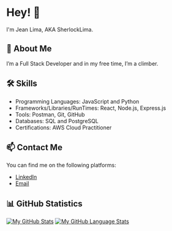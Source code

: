# Hey! 👋

I'm Jean Lima, AKA SherlockLima.

## 🚀 About Me
I’m a Full Stack Developer and in my free time, I’m a climber.

## 🛠️ Skills
- Programming Languages: JavaScript and Python
- Frameworks/Libraries/RunTimes: React, Node.js, Express.js
- Tools: Postman, Git, GitHub
- Databases: SQL and PostgreSQL
- Certifications: AWS Cloud Practitioner

## 📫 Contact Me
You can find me on the following platforms:

- [LinkedIn](https://www.linkedin.com/in/cb-jean-lima/)
- [Email](contato@jeanlima.tech)

## 📊 GitHub Statistics
[![My GitHub Stats](https://github-readme-stats.vercel.app/api/?username=SherlockLima&count_private=true&theme=tokyonight&showicons=true)]()
[![My GitHub Language Stats](https://github-readme-stats.vercel.app/api/top-langs/?username=SherlockLima&langs_count=5&theme=tokyonight)]()
